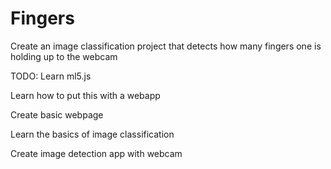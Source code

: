 # Fingers
Create an image classification project that detects how many fingers one is holding up to the webcam

TODO:
Learn ml5.js


Learn how to put this with a webapp

Create basic webpage

Learn the basics of image classification

Create image detection app with webcam

